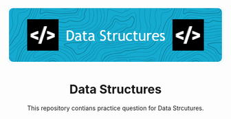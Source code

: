 <img src="/assets/dataStructures.png">

<div align="center"><h1> Data Structures </h1> 

This repository contians practice question for Data Strcutures.
</div>